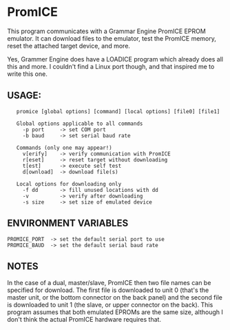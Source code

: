 # PromICE
   This program communicates with a Grammar Engine PromICE EPROM emulator.
It can download files to the emulator, test the PromICE memory, reset the
attached target device, and more.  

   Yes, Grammer Engine does have a LOADICE program which already does all
this and more.  I couldn't find a Linux port though, and that inspired me
to write this one.

## USAGE:
       promice [global options] [command] [local options] [file0] [file1]
     
       Global options applicable to all commands
         -p port     -> set COM port
         -b baud     -> set serial baud rate
     
       Commands (only one may appear!)
         v[erify]    -> verify communication with PromICE
         r[eset]     -> reset target without downloading
         t[est]      -> execute self test
         d[ownload]  -> download file(s)
     
       Local options for downloading only
         -f dd       -> fill unused locations with dd
         -v          -> verify after downloading
         -s size     -> set size of emulated device

## ENVIRONMENT VARIABLES
	PROMICE_PORT  -> set the default serial port to use
	PROMICE_BAUD  -> set the default serial baud rate

## NOTES
  In the case of a dual, master/slave, PromICE then two file names can be
specified for download.  The first file is downloaded to unit 0 (that's the
master unit, or the bottom connector on the back panel) and the second file
is downloaded to unit 1 (the slave, or upper connector on the back).  This
program assumes that both emulated EPROMs are the same size, although I don't
think the actual PromICE hardware requires that.
